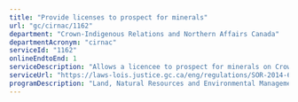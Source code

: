 ```yaml
---
title: "Provide licenses to prospect for minerals"
url: "gc/cirnac/1162"
department: "Crown-Indigenous Relations and Northern Affairs Canada"
departmentAcronym: "cirnac"
serviceId: "1162"
onlineEndtoEnd: 1
serviceDescription: "Allows a licencee to prospect for minerals on Crown lands in Nunavut and to acquire a prospecting permit, a mineral claim or a lease of a mineral claim."
serviceUrl: "https://laws-lois.justice.gc.ca/eng/regulations/SOR-2014-69/page-2.html"
programDescription: "Land, Natural Resources and Environmental Management"
---
```


